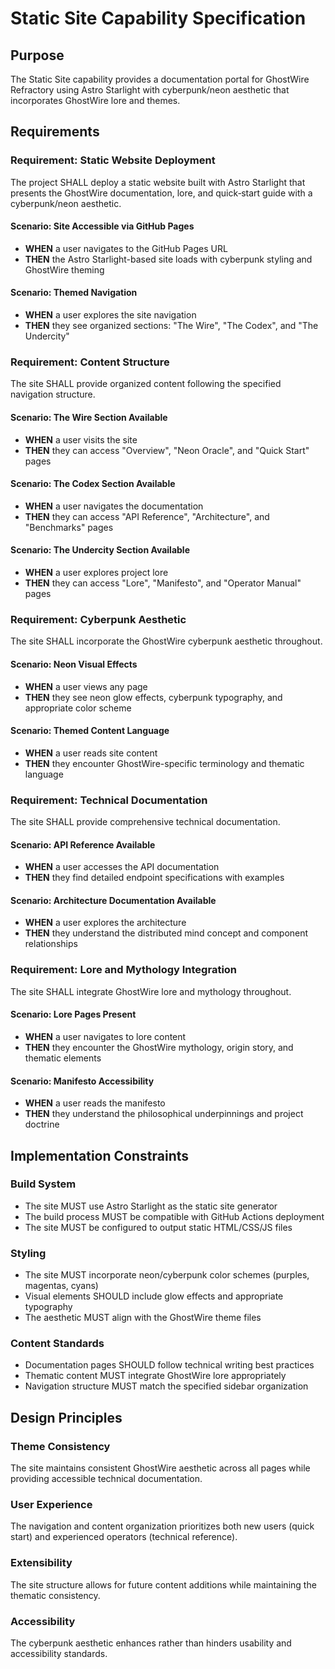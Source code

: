 # Static Site Capability Specification

## Purpose

The Static Site capability provides a documentation portal for GhostWire Refractory using Astro Starlight with cyberpunk/neon aesthetic that incorporates GhostWire lore and themes.

## Requirements

### Requirement: Static Website Deployment

The project SHALL deploy a static website built with Astro Starlight that presents the GhostWire documentation, lore, and quick‑start guide with a cyberpunk/neon aesthetic.

#### Scenario: Site Accessible via GitHub Pages

- **WHEN** a user navigates to the GitHub Pages URL
- **THEN** the Astro Starlight-based site loads with cyberpunk styling and GhostWire theming

#### Scenario: Themed Navigation

- **WHEN** a user explores the site navigation
- **THEN** they see organized sections: "The Wire", "The Codex", and "The Undercity"

### Requirement: Content Structure

The site SHALL provide organized content following the specified navigation structure.

#### Scenario: The Wire Section Available

- **WHEN** a user visits the site
- **THEN** they can access "Overview", "Neon Oracle", and "Quick Start" pages

#### Scenario: The Codex Section Available

- **WHEN** a user navigates the documentation
- **THEN** they can access "API Reference", "Architecture", and "Benchmarks" pages

#### Scenario: The Undercity Section Available

- **WHEN** a user explores project lore
- **THEN** they can access "Lore", "Manifesto", and "Operator Manual" pages

### Requirement: Cyberpunk Aesthetic

The site SHALL incorporate the GhostWire cyberpunk aesthetic throughout.

#### Scenario: Neon Visual Effects

- **WHEN** a user views any page
- **THEN** they see neon glow effects, cyberpunk typography, and appropriate color scheme

#### Scenario: Themed Content Language

- **WHEN** a user reads site content
- **THEN** they encounter GhostWire-specific terminology and thematic language

### Requirement: Technical Documentation

The site SHALL provide comprehensive technical documentation.

#### Scenario: API Reference Available

- **WHEN** a user accesses the API documentation
- **THEN** they find detailed endpoint specifications with examples

#### Scenario: Architecture Documentation Available

- **WHEN** a user explores the architecture
- **THEN** they understand the distributed mind concept and component relationships

### Requirement: Lore and Mythology Integration

The site SHALL integrate GhostWire lore and mythology throughout.

#### Scenario: Lore Pages Present

- **WHEN** a user navigates to lore content
- **THEN** they encounter the GhostWire mythology, origin story, and thematic elements

#### Scenario: Manifesto Accessibility

- **WHEN** a user reads the manifesto
- **THEN** they understand the philosophical underpinnings and project doctrine

## Implementation Constraints

### Build System

- The site MUST use Astro Starlight as the static site generator
- The build process MUST be compatible with GitHub Actions deployment
- The site MUST be configured to output static HTML/CSS/JS files

### Styling

- The site MUST incorporate neon/cyberpunk color schemes (purples, magentas, cyans)
- Visual elements SHOULD include glow effects and appropriate typography
- The aesthetic MUST align with the GhostWire theme files

### Content Standards

- Documentation pages SHOULD follow technical writing best practices
- Thematic content MUST integrate GhostWire lore appropriately
- Navigation structure MUST match the specified sidebar organization

## Design Principles

### Theme Consistency

The site maintains consistent GhostWire aesthetic across all pages while providing accessible technical documentation.

### User Experience

The navigation and content organization prioritizes both new users (quick start) and experienced operators (technical reference).

### Extensibility

The site structure allows for future content additions while maintaining the thematic consistency.

### Accessibility

The cyberpunk aesthetic enhances rather than hinders usability and accessibility standards.
